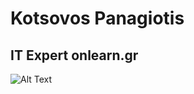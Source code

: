 # Kotsovos Panagiotis
## IT Expert onlearn.gr
![Alt Text](https://github.com/pankotsovos/cv/pan_kots.jpg)
